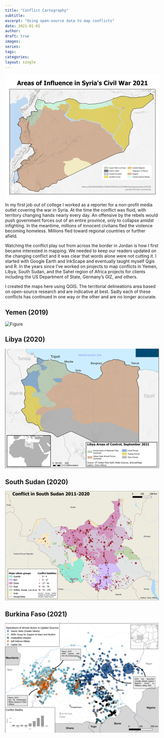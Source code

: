 ```yaml
---
title: "Conflict Cartography"
subtitle: 
excerpt: "Using open-source data to map conflicts"
date: 2021-01-01
author: 
draft: true
images:
series:
tags:
categories:
layout: single
---
```






![Figure](img/syria_map.png)
In my first job out of college I worked as a reporter for a non-profit media outlet covering the war in Syria. At the time the conflict was fluid, with territory changing hands nearly every day. An offensive by the rebels would push government forces out of an entire province, only to collapse amidst infighting. In the meantime, millions of innocent civilians fled the violence becoming homeless. Millions fled toward regional countries or further afield. 

Watching the conflict play out from across the border in Jordan is how I first became interested in mapping. We needed to keep our readers updated on the changing conflict and it was clear that words alone were not cutting it. I started with Google Earth and InkScape and eventually taught myself Qgis and R. In the years since I’ve worked on projects to map conflicts in Yemen, Libya, South Sudan, and the Sahel region of Africa projects for clients including the US Department of State, Germany’s GIZ, and others. 

I created the maps here using QGIS. The territorial delineations area based on open-source research and are indicative at best. Sadly each of these conflicts has continued in one way or the other and are no longer accurate. 


## Yemen (2019)

![Figure](img/yemen_map.svg)
## Libya (2020)

![Figure](img/lby_map.png)

## South Sudan (2020)

![Figure](img/south_sudan_map.png)
## Burkina Faso (2021)

![Figure](img/sahel_map.png)
